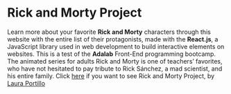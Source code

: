# Rick and Morty Project

Learn more about your favorite **Rick and Morty** characters through this website with the entire list of their protagonists, made with the **React.js**, a JavaScript library used in web development to build interactive elements on websites.
This is a test of the **Adalab** Front-End programming bootcamp. The animated series for adults Rick and Morty is one of teachers’ favorites, who have not hesitated to pay tribute to Rick Sánchez, a mad scientist, and his entire family.
Click [here](https://lauraportillo.github.io/rick-and-morty/#/) if you want to see Rick and Morty Project, by [Laura Portillo](https://www.linkedin.com/in/laura-portillo-rodr%C3%ADguez/)
